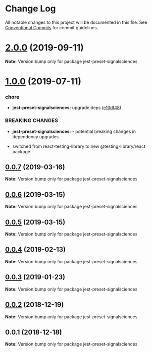 # Change Log

All notable changes to this project will be documented in this file.
See [Conventional Commits](https://conventionalcommits.org) for commit guidelines.

# [2.0.0](https://github.com/signalsciences/jsdx/compare/jest-preset-signalsciences@1.0.0...jest-preset-signalsciences@2.0.0) (2019-09-11)

**Note:** Version bump only for package jest-preset-signalsciences





# [1.0.0](https://github.com/signalsciences/jsdx/compare/jest-preset-signalsciences@0.0.7...jest-preset-signalsciences@1.0.0) (2019-07-11)


### chore

* **jest-preset-signalsciences:** upgrade deps ([e10df48](https://github.com/signalsciences/jsdx/commit/e10df48))


### BREAKING CHANGES

* **jest-preset-signalsciences:** - potential breaking changes in dependency upgrades
- switched from react-testing-library to new @testing-library/react
  package





## [0.0.7](https://github.com/signalsciences/jsdx/compare/jest-preset-signalsciences@0.0.6...jest-preset-signalsciences@0.0.7) (2019-03-16)

**Note:** Version bump only for package jest-preset-signalsciences





## [0.0.6](https://github.com/signalsciences/jsdx/compare/jest-preset-signalsciences@0.0.5...jest-preset-signalsciences@0.0.6) (2019-03-15)

**Note:** Version bump only for package jest-preset-signalsciences





## [0.0.5](https://github.com/signalsciences/jsdx/compare/jest-preset-signalsciences@0.0.4...jest-preset-signalsciences@0.0.5) (2019-03-15)

**Note:** Version bump only for package jest-preset-signalsciences





## [0.0.4](https://github.com/signalsciences/jsdx/compare/jest-preset-signalsciences@0.0.3...jest-preset-signalsciences@0.0.4) (2019-02-13)

**Note:** Version bump only for package jest-preset-signalsciences





## [0.0.3](https://github.com/signalsciences/jsdx/compare/jest-preset-signalsciences@0.0.2...jest-preset-signalsciences@0.0.3) (2019-01-23)

**Note:** Version bump only for package jest-preset-signalsciences





## [0.0.2](https://github.com/signalsciences/jsdx/compare/jest-preset-signalsciences@0.0.1...jest-preset-signalsciences@0.0.2) (2018-12-19)

**Note:** Version bump only for package jest-preset-signalsciences





## 0.0.1 (2018-12-18)

**Note:** Version bump only for package jest-preset-signalsciences
